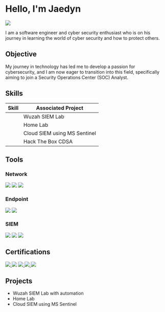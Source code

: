 # Hello, I'm Jaedyn
<a href="https://www.linkedin.com/in/jaedyn-damms"><img src="https://img.shields.io/badge/-LinkedIn-0072b1?&style=for-the-badge&logo=linkedin&logoColor=white" /></a>


I am a software engineer and cyber security enthusiast who is on his journey in learning the world of cyber security and how to protect others.

## Objective

My journey in technology has led me to develop a passion for cybersecurity, and I am now eager to transition into this field, specifically aiming to join a Security Operations Center (SOC) Analyst.

## Skills

| Skill                                         | Associated Project         |
|-----------------------------------------------|----------------------------|
|           | Wuzah SIEM Lab |
|  | Home Lab|
|         | Cloud SIEM using MS Sentinel|
|       | Hack The Box CDSA|

## Tools

### Network
<div>
    <img src="https://img.shields.io/badge/-Wireshark-1679A7?&style=for-the-badge&logo=Wireshark&logoColor=white" />
    <img src="https://img.shields.io/badge/-Suricata-EF3B2D?&style=for-the-badge&logo=Suricata&logoColor=white" />
    <img src="https://img.shields.io/badge/-Zeek-777BB4?&style=for-the-badge&logo=Zeek&logoColor=white" />
</div>

### Endpoint
<div>
    <img src="https://img.shields.io/badge/-Microsoft_Defender_for_Endpoint-00A4EF?&style=for-the-badge&logo=Microsoft&logoColor=white" />
    <img src="https://img.shields.io/badge/-Velociraptor-4B275F?&style=for-the-badge&logo=Velociraptor&logoColor=white" />
</div>

### SIEM
<div>
    <img src="https://img.shields.io/badge/-Microsoft_Sentinel-0078D4?&style=for-the-badge&logo=Microsoft&logoColor=white" />
    <img src="https://img.shields.io/badge/-Splunk-000000?&style=for-the-badge&logo=Splunk&logoColor=white" />
    <img src="https://img.shields.io/badge/-Elastic-005571?&style=for-the-badge&logo=Elastic&logoColor=white" />
</div>

## Certifications
<div>
<a href="https://www.credly.com/badges/56808cb8-005a-44ae-985b-12b516e62d79/public_url">
  <img src="https://img.shields.io/badge/-Security%2B-FF0000?&style=for-the-badge&logo=CompTIA&logoColor=white" />
</a>
<img src="https://img.shields.io/badge/-Hack%20The%20Box%20CDSA-2C2D72?style=for-the-badge" />
<a href="https://learn.microsoft.com/api/credentials/share/en-gb/JaedynDamms-1608/E40E566641FAFAA9?sharingId=592CAF5B8FD33BDB">
  <img src="https://img.shields.io/badge/-Microsoft%20Sentinel-0089D6?style=for-the-badge&logo=microsoft&logoColor=white" />
</a>
<a href="https://www.credly.com/badges/43cd1605-f36f-4fee-acd4-1e1bed78144d/public_url">
  <img src="https://img.shields.io/badge/-Azure%20Fundamentals-0089D6?style=for-the-badge&logo=microsoft-azure&logoColor=white" />
</a>
<a href="https://www.credly.com/badges/afa91228-e949-496f-aed2-2a62cda91fea/public_url">
  <img src="https://img.shields.io/badge/-Google%20Cybersecurity%20Certificate-4285F4?style=for-the-badge&logo=google&logoColor=white" />
</a>


    
</div>

## Projects
- Wuzah SIEM Lab with automation
- Home Lab
- Cloud SIEM using MS Sentinel
